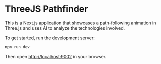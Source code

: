 # ThreeJS Pathfinder

This is a Next.js application that showcases a path-following animation in Three.js and uses AI to analyze the technologies involved.

To get started, run the development server:

```bash
npm run dev
```

Then open [http://localhost:9002](http://localhost:9002) in your browser.
